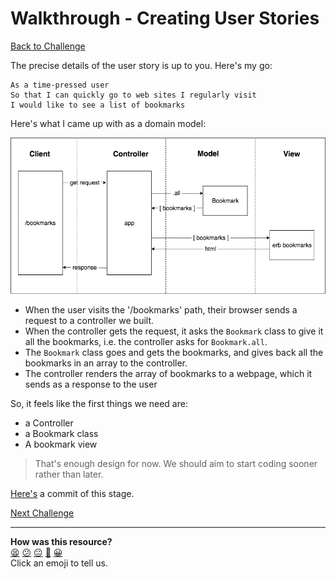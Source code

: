 # Walkthrough - Creating User Stories

[Back to Challenge](../01_creating_user_stories.md)

The precise details of the user story is up to you. Here's my go:

```
As a time-pressed user
So that I can quickly go to web sites I regularly visit
I would like to see a list of bookmarks
```

Here's what I came up with as a domain model:

![Bookmark Manager domain model](../images/bookmark_manager_1.png)

- When the user visits the '/bookmarks' path, their browser sends a request to a controller we built.
- When the controller gets the request, it asks the `Bookmark` class to give it all the bookmarks, i.e. the controller asks for `Bookmark.all`.
- The `Bookmark` class goes and gets the bookmarks, and gives back all the bookmarks in an array to the controller.
- The controller renders the array of bookmarks to a webpage, which it sends as a response to the user

So, it feels like the first things we need are:
 - a Controller
 - a Bookmark class
 - A bookmark view

> That's enough design for now. We should aim to start coding sooner rather than later.

[Here's](https://github.com/makersacademy/bookmark_manager_example/commit/78e6f02cedbffe9479f4f81f15ab135d68b3f95c) a commit of this stage.

[Next Challenge](../02_setting_up_a_web_project.md)

<!-- BEGIN GENERATED SECTION DO NOT EDIT -->

---

**How was this resource?**  
[😫](https://airtable.com/shrUJ3t7KLMqVRFKR?prefill_Repository=makersacademy/course&prefill_File=apprenticeships_bookmark_manager/walkthroughs/01.md&prefill_Sentiment=😫) [😕](https://airtable.com/shrUJ3t7KLMqVRFKR?prefill_Repository=makersacademy/course&prefill_File=apprenticeships_bookmark_manager/walkthroughs/01.md&prefill_Sentiment=😕) [😐](https://airtable.com/shrUJ3t7KLMqVRFKR?prefill_Repository=makersacademy/course&prefill_File=apprenticeships_bookmark_manager/walkthroughs/01.md&prefill_Sentiment=😐) [🙂](https://airtable.com/shrUJ3t7KLMqVRFKR?prefill_Repository=makersacademy/course&prefill_File=apprenticeships_bookmark_manager/walkthroughs/01.md&prefill_Sentiment=🙂) [😀](https://airtable.com/shrUJ3t7KLMqVRFKR?prefill_Repository=makersacademy/course&prefill_File=apprenticeships_bookmark_manager/walkthroughs/01.md&prefill_Sentiment=😀)  
Click an emoji to tell us.

<!-- END GENERATED SECTION DO NOT EDIT -->

